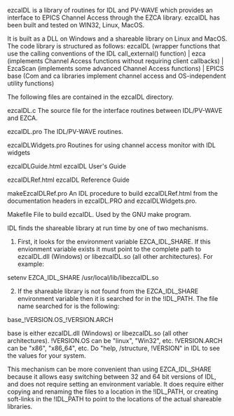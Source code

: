 ezcaIDL is a library of routines for IDL and PV-WAVE which provides an
interface to EPICS Channel Access through the EZCA library.
ezcaIDL has been built and tested on WIN32, Linux, MacOS.

It is built as a DLL on Windows and a shareable library on Linux and MacOS.
The code library is structured as follows:
    ezcaIDL  (wrapper functions that use the calling conventions of the IDL call_external() function)
       |
    ezca (implements Channel Access functions without requiring client callbacks)
       |
    EzcaScan (implements some advanced Channel Access functions)
       |
    EPICS base (Com and ca libraries implement channel access and OS-independent utility functions)

The following files are contained in the ezcaIDL directory.

ezcaIDL.c
    The source file for the interface routines between IDL/PV-WAVE and EZCA.

ezcaIDL.pro
    The IDL/PV-WAVE routines.

ezcaIDLWidgets.pro
    Routines for using channel access monitor with IDL widgets

ezcaIDLGuide.html
    ezcaIDL User's Guide

ezcaIDLRef.html
    ezcaIDL Reference Guide

makeEzcaIDLRef.pro
    An IDL procedure to build ezcaIDLRef.html from the documentation headers in
    ezcaIDL.PRO and ezcaIDLWidgets.pro.

Makefile
    File to build ezcaIDL. Used by the GNU make program.

IDL finds the shareable library at run time by one of two mechanisms.

1) First, it looks for the environment variable EZCA_IDL_SHARE.  If this envionment
variable exists it must point to the complete path to ezcaIDL.dll (Windows) or
libezcaIDL.so (all other architectures).  For example:

setenv EZCA_IDL_SHARE /usr/local/lib/libezcaIDL.so

2) If the shareable library is not found from the EZCA_IDL_SHARE environment variable
then it is searched for in the !IDL_PATH.  The file name searched for is the
following:

base_!VERSION.OS_!VERSION.ARCH

base is either ezcaIDL.dll (Windows) or libezcaIDL.so (all other architectures). 
!VERSION.OS can be "linux", "Win32", etc.  !VERSION.ARCH can be "x86", "x86_64", etc. 
Do "help, /structure, !VERSION" in IDL to see the values for your system.

This mechanism can be more convenient than using EZCA_IDL_SHARE because it allows
easy switching between 32 and 64 bit versions of IDL, and does not require setting an
environment variable.  It does require either copying and renaming the files to a
location in the !IDL_PATH, or creating soft-links in the !IDL_PATH to point to the
locations of the actual shareable libraries.
